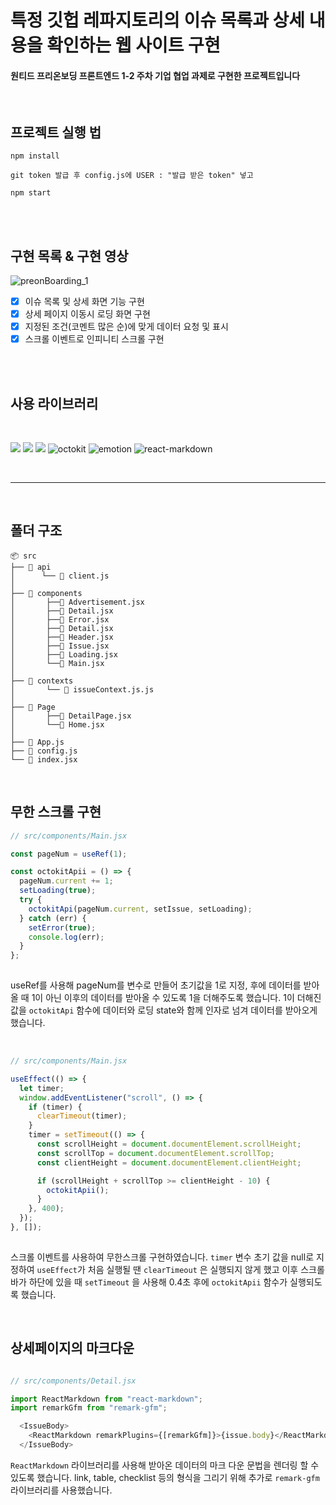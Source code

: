 # 특정 깃헙 레파지토리의 이슈 목록과 상세 내용을 확인하는 웹 사이트 구현

#### 원티드 프리온보딩 프론트엔드 1-2 주차 기업 협업 과제로 구현한 프로젝트입니다


</br>



## 프로젝트 실행 법

```
npm install

git token 발급 후 config.js에 USER : "발급 받은 token" 넣고

npm start
```

</br>


</br>

## 구현 목록 & 구현 영상

![preonBoarding_1](https://user-images.githubusercontent.com/95282989/203702906-cc5b838c-fb54-4b17-96fa-0606c80e2929.gif)




- [x] 이슈 목록 및 상세 화면 기능 구현
- [x] 상세 페이지 이동시 로딩 화면 구현
- [x] 지정된 조건(코멘트 많은 순)에 맞게 데이터 요청 및 표시
- [x] 스크롤 이벤트로 인피니티 스크롤 구현

</br>



</br>

## 사용 라이브러리
</br>

<img src="https://img.shields.io/badge/HTML-E34F26?style=for-the-badge&logo=HTML5&logoColor=white"> <img src="https://img.shields.io/badge/React_Router-CA4245?style=for-the-badge&logo=React Router&logoColor=white"> <img src="https://img.shields.io/badge/Axios-5A29E4?style=for-the-badge&logo=Axios&logoColor=white">
<img alt="octokit" src ="https://img.shields.io/badge/octokit-071D49?&style=flat&logo=Axios&logoColor=white"> <img alt="emotion" src ="https://img.shields.io/badge/Emotion-512BD4?&style=flat&logoColor=white"> <img alt="react-markdown" src="https://img.shields.io/badge/react_markdown-9999FF?&style=flat&logoColor=white"> 


</br>


---

</br>

## 폴더 구조


```
📦 src
├── 📂 api
│      └── 📜 client.js
│ 
├── 📂 components
│       ├──📜 Advertisement.jsx
│       ├──📜 Detail.jsx
│       ├──📜 Error.jsx
│       ├──📜 Detail.jsx
│       ├──📜 Header.jsx
│       ├──📜 Issue.jsx
│       ├──📜 Loading.jsx
│       └──📜 Main.jsx
│  
├── 📂 contexts
│       └── 📜 issueContext.js.js
│  
├── 📂 Page
│       ├──📜 DetailPage.jsx
│       └──📜 Home.jsx
│
├── 📜 App.js
├── 📜 config.js
└── 📜 index.jsx

```



</br>


## 무한 스크롤 구현


```javascript
// src/components/Main.jsx

const pageNum = useRef(1);

const octokitApii = () => {
  pageNum.current += 1;
  setLoading(true);
  try {
    octokitApi(pageNum.current, setIssue, setLoading);
  } catch (err) {
    setError(true);
    console.log(err);
  }
};
  
```

useRef를 사용해 pageNum를 변수로 만들어 초기값을 1로 지정, 후에 데이터를 받아올 때 1이 아닌 이후의 데이터를 받아올 수 있도록 1을 더해주도록 했습니다. 1이 더해진 값을 `octokitApi` 함수에 데이터와 로딩 state와 함께 인자로 넘겨 데이터를 받아오게 했습니다.

<br/>

```javascript
// src/components/Main.jsx

useEffect(() => {
  let timer;
  window.addEventListener("scroll", () => {
    if (timer) {
      clearTimeout(timer);
    }
    timer = setTimeout(() => {
      const scrollHeight = document.documentElement.scrollHeight;
      const scrollTop = document.documentElement.scrollTop;
      const clientHeight = document.documentElement.clientHeight;

      if (scrollHeight + scrollTop >= clientHeight - 10) {
        octokitApii();
      }
    }, 400);
  });
}, []);
  
```


스크롤 이벤트를 사용하여 무한스크롤 구현하였습니다. `timer` 변수 초기 값을 null로 지정하여 `useEffect`가 처음 실행될 땐 `clearTimeout` 은 실행되지 않게 했고 이후 스크롤 바가 하단에 있을 때 `setTimeout` 을 사용해 0.4초 후에 `octokitApii` 함수가 실행되도록 했습니다.


</br>


## 상세페이지의 마크다운 


```javascript

// src/components/Detail.jsx 

import ReactMarkdown from "react-markdown";
import remarkGfm from "remark-gfm";

  <IssueBody>
    <ReactMarkdown remarkPlugins={[remarkGfm]}>{issue.body}</ReactMarkdown>
  </IssueBody>

```

`ReactMarkdown` 라이브러리를 사용해 받아온 데이터의 마크 다운 문법을 렌더링 할 수 있도록 했습니다. link, table, checklist 등의 형식을 그리기 위해 추가로 `remark-gfm` 라이브러리를 사용했습니다.



</br>




